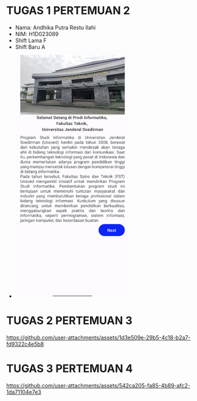 # TUGAS 1 PERTEMUAN 2

- Nama: Andhika Putra Restu Ilahi
- NIM: H1D023089
- Shift Lama F
- Shift Baru A
- <img src="assets/screenshoot-tugas1.jpg" width="300"/>

# TUGAS 2 PERTEMUAN 3
https://github.com/user-attachments/assets/1d3e509e-29b5-4c18-b2a7-fd9322c4e5b8

# TUGAS 3 PERTEMUAN 4
https://github.com/user-attachments/assets/542ca205-fa85-4b89-afc2-1da71104e7e3

